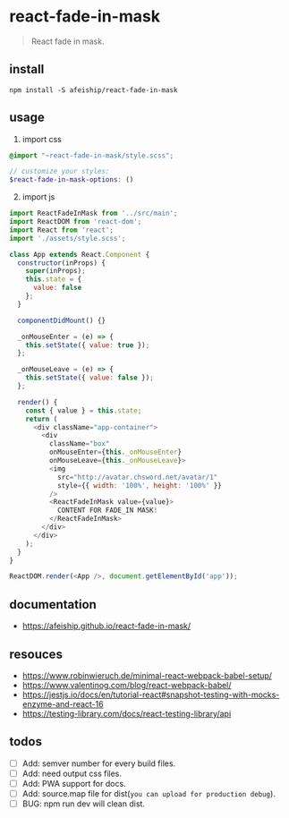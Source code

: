 # react-fade-in-mask
> React fade in mask.

## install
```shell
npm install -S afeiship/react-fade-in-mask
```

## usage
1. import css
  ```scss
  @import "~react-fade-in-mask/style.scss";

  // customize your styles:
  $react-fade-in-mask-options: ()
  ```
2. import js
  ```js
  import ReactFadeInMask from '../src/main';
  import ReactDOM from 'react-dom';
  import React from 'react';
  import './assets/style.scss';

  class App extends React.Component {
    constructor(inProps) {
      super(inProps);
      this.state = {
        value: false
      };
    }

    componentDidMount() {}

    _onMouseEnter = (e) => {
      this.setState({ value: true });
    };

    _onMouseLeave = (e) => {
      this.setState({ value: false });
    };

    render() {
      const { value } = this.state;
      return (
        <div className="app-container">
          <div
            className="box"
            onMouseEnter={this._onMouseEnter}
            onMouseLeave={this._onMouseLeave}>
            <img
              src="http://avatar.chsword.net/avatar/1"
              style={{ width: '100%', height: '100%' }}
            />
            <ReactFadeInMask value={value}>
              CONTENT FOR FADE_IN MASK!
            </ReactFadeInMask>
          </div>
        </div>
      );
    }
  }

  ReactDOM.render(<App />, document.getElementById('app'));

  ```

## documentation
- https://afeiship.github.io/react-fade-in-mask/

## resouces
- https://www.robinwieruch.de/minimal-react-webpack-babel-setup/
- https://www.valentinog.com/blog/react-webpack-babel/
- https://jestjs.io/docs/en/tutorial-react#snapshot-testing-with-mocks-enzyme-and-react-16
- https://testing-library.com/docs/react-testing-library/api

## todos
- [ ] Add: semver number for every build files.
- [ ] Add: need output css files.
- [ ] Add: PWA support for docs.
- [ ] Add: source.map file for dist(`you can upload for production debug`).
- [ ] BUG: npm run dev will clean dist.
